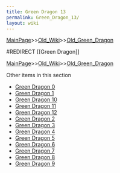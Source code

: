 ```yaml
---
title: Green Dragon 13
permalink: Green_Dragon_13/
layout: wiki
---
```


[MainPage](/keeperrl_wiki/ "wikilink")>>[Old_Wiki](/keeperrl_wiki/Old_Wiki "wikilink")>>[Old_Green_Dragon](/keeperrl_wiki/Old_Green_Dragon "wikilink")

#REDIRECT [[Green Dragon]]

[MainPage](/keeperrl_wiki/ "wikilink")>>[Old_Wiki](/keeperrl_wiki/Old_Wiki "wikilink")>>[Old_Green_Dragon](/keeperrl_wiki/Old_Green_Dragon "wikilink")

Other items in this section
-    [Green Dragon 0](/keeperrl_wiki/Green_Dragon_0 "wikilink")
-    [Green Dragon 1](/keeperrl_wiki/Green_Dragon_1 "wikilink")
-    [Green Dragon 10](/keeperrl_wiki/Green_Dragon_10 "wikilink")
-    [Green Dragon 11](/keeperrl_wiki/Green_Dragon_11 "wikilink")
-    [Green Dragon 12](/keeperrl_wiki/Green_Dragon_12 "wikilink")
-    [Green Dragon 2](/keeperrl_wiki/Green_Dragon_2 "wikilink")
-    [Green Dragon 3](/keeperrl_wiki/Green_Dragon_3 "wikilink")
-    [Green Dragon 4](/keeperrl_wiki/Green_Dragon_4 "wikilink")
-    [Green Dragon 5](/keeperrl_wiki/Green_Dragon_5 "wikilink")
-    [Green Dragon 6](/keeperrl_wiki/Green_Dragon_6 "wikilink")
-    [Green Dragon 7](/keeperrl_wiki/Green_Dragon_7 "wikilink")
-    [Green Dragon 8](/keeperrl_wiki/Green_Dragon_8 "wikilink")
-    [Green Dragon 9](/keeperrl_wiki/Green_Dragon_9 "wikilink")
